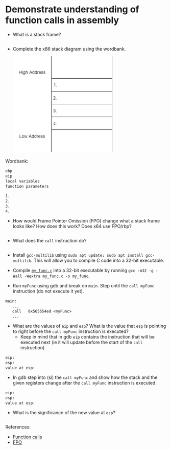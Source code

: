 # Demonstrate understanding of function calls in assembly

- What is a stack frame?

```text

```

- Complete the x86 stack diagram using the wordbank.

    ![Stack Frame](./stack_frame.PNG)

Wordbank:
```text
ebp
eip
local variables
function parameters
```

```text
1.
2.
3.
4.
```

- How would Frame Pointer Omission (FPO) change what a stack frame looks like?  How does this work? Does x64 use FPO/rbp?

```text

```


- What does the `call` instruction do?

```text

```

- Install `gcc-multilib` using `sudo apt update; sudo apt install gcc-multilib`. This will allow you to compile C code into a 32-bit executable.

- Compile [`my_func.c`](./my_func.c) into a 32-bit executable by running `gcc -m32 -g -Wall -Wextra my_func.c -o my_func`.

- Run `myFunc` using gdb and break on `main`. Step until the `call myFunc` instruction (do not execute it yet).

```assembly
main:
   ...
   call   0x565554ed <myFunc>
   ...
```

- What are the values of `eip` and `esp`? What is the value that `esp` is pointing to right before the `call myFunc` instruction is executed?
  - Keep in mind that in gdb `eip` contains the instruction that will be executed next (ie it will update before the start of the `call` instruction)

```text
eip:
esp:
value at esp:
```

- In gdb step into (si) the `call myFunc` and show how the stack and the given registers change after the `call myFunc` instruction is executed.

```text
eip:
esp:
value at esp:
```

- What is the significance of the new value at `esp`?

```text

```


References:

- [Function calls](https://zhu45.org/posts/2017/Jul/30/understanding-how-function-call-works/)
- [FPO](http://www.nynaeve.net/?p=91)
